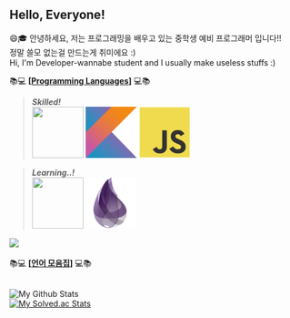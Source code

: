 ## Hello, Everyone!

😄🎓 안녕하세요, 저는 프로그래밍을 배우고 있는 중학생 예비 프로그래머 입니다!!<br>
정말 쓸모 없는걸 만드는게 취미에요 :)<br>
Hi, I'm Developer-wannabe student and I usually make useless stuffs :)<br>

📚💻 **\[[Programming Languages](https://github.com/pl-Steve28-lq/ProgrammingLanguages)\]** 💻📚 <br> 

> _**Skilled!**_ <br>
> [<img src="https://upload.wikimedia.org/wikipedia/commons/c/c3/Python-logo-notext.svg" width=90 height=90>](https://en.wikipedia.org/wiki/Python_(programming_language))
> [<img src="https://raw.githubusercontent.com/devicons/devicon/master/icons/kotlin/kotlin-original.svg" width=90 height=90>](https://en.wikipedia.org/wiki/Kotlin_(programming_language))
> [<img src="https://raw.githubusercontent.com/devicons/devicon/master/icons/javascript/javascript-original.svg" width=90 height=90>](https://en.wikipedia.org/wiki/JavaScript)

> _**Learning..!**_ <br>
> [<img src="https://www.rust-lang.org/logos/rust-logo-128x128.png" width=90 height=90>](https://en.wikipedia.org/wiki/Rust_(programming_language))
> [<img src="https://raw.githubusercontent.com/devicons/devicon/master/icons/elixir/elixir-original.svg" width=90 height=90>](https://en.wikipedia.org/wiki/Elixir_(programming_language))

<img src="https://github-readme-stats.vercel.app/api/top-langs/?username=pl-Steve28-lq&show_icons=true&title_color=004c97&icon_color=004c97&text_color=434343&bg_color=00000000&cache_seconds=1800&layout=compact&langs_count=8">


📚💻 **\[[언어 모음집](https://github.com/pl-Steve28-lq/ProgrammingLanguages)\]** 💻📚 <br> <br>

![My Github Stats](https://github-readme-stats.vercel.app/api?username=pl-Steve28-lq&show_icons=true) <br>
[![My Solved.ac Stats](http://mazassumnida.wtf/api/v2/generate_badge?boj=kenis7)](https://solved.ac/profile/kenis7)


<!--
**pl-Steve28-lq/pl-Steve28-lq** is a ✨ _special_ ✨ repository because its `README.md` (this file) appears on your GitHub profile.

Here are some ideas to get you started:

- 🔭 I’m currently working on ...
- 🌱 I’m currently learning ...
- 👯 I’m looking to collaborate on ...
- 🤔 I’m looking for help with ...
- 💬 Ask me about ...
- 📫 How to reach me: ...
- 😄 Pronouns: ...
- ⚡ Fun fact: ...
-->
